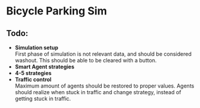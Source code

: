 # Bicycle Parking Sim

## Todo:
- **Simulation setup** \
  First phase of simulation is not relevant data, and should be considered washout.
  This should be able to be cleared with a button.
- **Smart Agent strategies**
- **4-5 strategies**
- **Traffic control** \
  Maximum amount of agents should be restored to proper values. Agents should realize when stuck in traffic and change strategy, instead of getting stuck in traffic.

